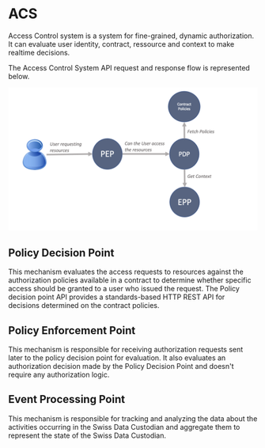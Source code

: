 # ACS
Access Control system is a system for fine-grained, dynamic authorization. It can evaluate user identity, contract, ressource and context to make realtime decisions.

The Access Control System API request and response flow is represented below.

![ACS Flow](./images/acs.png)

## **Policy Decision Point**
This mechanism evaluates the access requests to resources against the authorization policies available in a contract to determine whether specific access should be granted to a user who issued the request.
The Policy decision point API provides a standards-based HTTP REST API for decisions determined on the contract policies.

## **Policy Enforcement Point**
This mechanism is responsible for receiving authorization requests sent later to the policy decision point for evaluation. It also evaluates an authorization decision made by the Policy Decision Point and doesn't require any authorization logic.

## **Event Processing Point**
This mechanism is responsible for tracking and analyzing the data about the activities occurring in the Swiss Data Custodian and aggregate them to represent the state of the Swiss Data Custodian.
